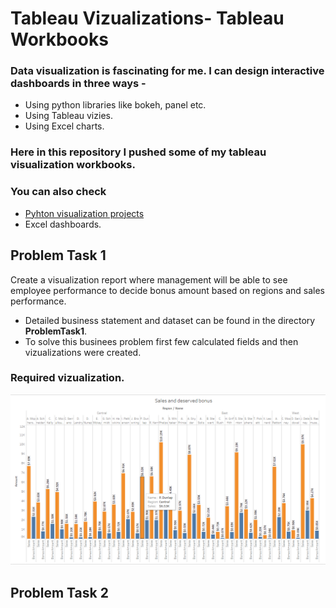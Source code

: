 # Tableau Vizualizations- Tableau Workbooks
### Data visualization is fascinating for me. I can design interactive dashboards in three ways -
- Using python libraries like bokeh, panel etc.
- Using Tableau vizies.
- Using Excel charts.
### Here in this repository I pushed some of my tableau visualization workbooks. 
### You can also check
- [Pyhton visualization projects](https://github.com/shakhscode/TableauWorkBooks)
- Excel dashboards.

## Problem Task 1
Create a visualization report where management will be able to see employee performance to decide bonus amount based on regions and sales performance.
- Detailed business statement and dataset can be found in the directory **ProblemTask1**. 
- To solve this businees problem first few calculated fields and then vizualizations were created. 
### Required vizualization.
![Result](https://github.com/shakhscode/TableauWorkBooks/blob/main/ProblemTask1/viz1.png)

## Problem Task 2


